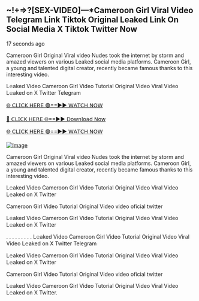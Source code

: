 ## ~!+=>?[SEX-VIDEO]—*Cameroon Girl Viral Video Telegram Link Tiktok Original Leaked Link On Social Media X Tiktok Twitter Now
17 seconds ago

Cameroon Girl Original Viral video Nudes took the internet by storm and amazed viewers on various Leaked social media platforms. Cameroon Girl, a young and talented digital creator, recently became famous thanks to this interesting video.

L𝚎aked Video Cameroon Girl Video Tutorial Original Video Viral Video L𝚎aked on X Twitter Telegram

[🌐 𝖢𝖫𝖨𝖢𝖪 𝖧𝖤𝖱𝖤 🟢==►► 𝖶𝖠𝖳𝖢𝖧 𝖭𝖮𝖶](https://3-tanei-pinik.blogspot.com/2025/02/viral-video.html)

[🔴 𝖢𝖫𝖨𝖢𝖪 𝖧𝖤𝖱𝖤 🌐==►► 𝖣𝗈𝗐𝗇𝗅𝗈𝖺𝖽 𝖭𝗈𝗐](https://3-tanei-pinik.blogspot.com/2025/02/viral-video.html)

[🌐 𝖢𝖫𝖨𝖢𝖪 𝖧𝖤𝖱𝖤 🟢==►► 𝖶𝖠𝖳𝖢𝖧 𝖭𝖮𝖶](https://3-tanei-pinik.blogspot.com/2025/02/viral-video.html)

[![Image](https://github.com/user-attachments/assets/ff3b7bd4-415c-4ca3-a6c8-b1f096193c29)](https://3-tanei-pinik.blogspot.com/2025/02/viral-video.html)

Cameroon Girl Original Viral video Nudes took the internet by storm and amazed viewers on various Leaked social media platforms. Cameroon Girl, a young and talented digital creator, recently became famous thanks to this interesting video.

L𝚎aked Video Cameroon Girl Video Tutorial Original Video Viral Video L𝚎aked on X Twitter

Cameroon Girl Video Tutorial Original Video video oficial twitter

L𝚎aked Video Cameroon Girl Video Tutorial Original Video Viral Video L𝚎aked on X Twitter

. . . . . . . . . L𝚎aked Video Cameroon Girl Video Tutorial Original Video Viral Video L𝚎aked on X Twitter Telegram

L𝚎aked Video Cameroon Girl Video Tutorial Original Video Viral Video L𝚎aked on X Twitter

Cameroon Girl Video Tutorial Original Video video oficial twitter

L𝚎aked Video Cameroon Girl Video Tutorial Original Video Viral Video L𝚎aked on X Twitter.

